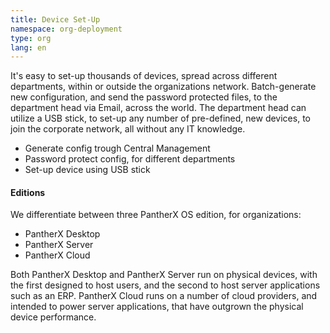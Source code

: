 ```yaml
---
title: Device Set-Up
namespace: org-deployment
type: org
lang: en
---
```


It's easy to set-up thousands of devices, spread across different departments, within or outside the organizations network. Batch-generate new configuration, and send the password protected files, to the department head via Email, across the world. The department head can utilize a USB stick, to set-up any number of pre-defined, new devices, to join the corporate network, all without any IT knowledge.

- Generate config trough Central Management
- Password protect config, for different departments
- Set-up device using USB stick

#### Editions

We differentiate between three PantherX OS edition, for organizations:

- PantherX Desktop
- PantherX Server
- PantherX Cloud

Both PantherX Desktop and PantherX Server run on physical devices, with the first designed to host users, and the second to host server applications such as an ERP. PantherX Cloud runs on a number of cloud providers, and intended to power server applications, that have outgrown the physical device performance.
